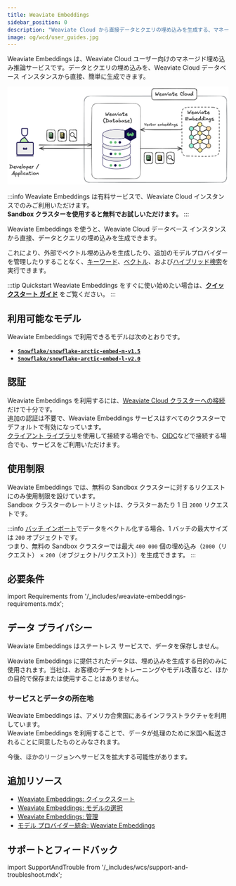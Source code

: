 ```yaml
---
title: Weaviate Embeddings
sidebar_position: 0
description: "Weaviate Cloud から直接データとクエリの埋め込みを生成する、マネージド埋め込み推論サービスです。"
image: og/wcd/user_guides.jpg
---
```


Weaviate Embeddings は、Weaviate Cloud ユーザー向けのマネージド埋め込み推論サービスです。データとクエリの埋め込みを、Weaviate Cloud データベース インスタンスから直接、簡単に生成できます。

![Weaviate Embeddings flowchart](../img/weaviate-embeddings-flowchart.png "Weaviate Embeddings flowchart")

:::info
Weaviate Embeddings は有料サービスで、Weaviate Cloud インスタンスでのみご利用いただけます。  
**Sandbox クラスターを使用すると無料でお試しいただけます。**
:::

Weaviate Embeddings を使うと、Weaviate Cloud データベース インスタンスから直接、データとクエリの埋め込みを生成できます。

これにより、外部でベクトル埋め込みを生成したり、追加のモデルプロバイダーを管理したりすることなく、[キーワード](/weaviate/search/bm25)、[ベクトル](/weaviate/search/similarity)、および[ハイブリッド検索](/weaviate/search/hybrid)を実行できます。

:::tip Quickstart
Weaviate Embeddings をすぐに使い始めたい場合は、**[クイックスタート ガイド](/cloud/embeddings/quickstart)** をご覧ください。
:::

<!--
## Key Features

Simplified embedding management through:

- **[Model selection](/cloud/embeddings/models)**: Choose from our hand-picked selection of embedding models to generate embeddings that suit your use case.
- **[Single authentication](#authentication)**: Your Weaviate Cloud credentials are used for authorization.
- **[Unified billing](/cloud/embeddings/administration#pricing-and-billing)**: Your billing and usage can be managed in one place through Weaviate Cloud.
-->

## 利用可能なモデル

Weaviate Embeddings で利用できるモデルは次のとおりです。

- **[`Snowflake/snowflake-arctic-embed-m-v1.5`](/cloud/embeddings/models#snowflake-arctic-embed-m-v1.5)**
- **[`Snowflake/snowflake-arctic-embed-l-v2.0`](/cloud/embeddings/models#snowflake-arctic-embed-l-v2.0)**

## 認証

Weaviate Embeddings を利用するには、[Weaviate Cloud クラスターへの接続](/cloud/manage-clusters/connect)だけで十分です。  
追加の認証は不要で、Weaviate Embeddings サービスはすべてのクラスターでデフォルトで有効になっています。  
[クライアント ライブラリ](/weaviate/client-libraries)を使用して接続する場合でも、[OIDC](/weaviate/configuration/authz-authn#oidc)などで接続する場合でも、サービスをご利用いただけます。

## 使用制限

<!-- TODO[g-despot] Don't hardcode these values here if possible -->
Weaviate Embeddings では、無料の Sandbox クラスターに対するリクエストにのみ使用制限を設けています。  
Sandbox クラスターのレートリミットは、クラスターあたり 1 日 `2000` リクエストです。

:::info
[バッチ インポート](/weaviate/manage-objects/import)でデータをベクトル化する場合、1 バッチの最大サイズは `200` オブジェクトです。  
つまり、無料の Sandbox クラスターでは最大 `400 000` 個の埋め込み（`2000`（リクエスト） × `200`（オブジェクト/リクエスト））を生成できます。
:::

## 必要条件

import Requirements from '/_includes/weaviate-embeddings-requirements.mdx';

<Requirements />

## データ プライバシー

Weaviate Embeddings はステートレス サービスで、データを保存しません。

Weaviate Embeddings に提供されたデータは、埋め込みを生成する目的のみに使用されます。当社は、お客様のデータをトレーニングやモデル改善など、ほかの目的で保存または使用することはありません。

### サービスとデータの所在地

Weaviate Embeddings は、アメリカ合衆国にあるインフラストラクチャを利用しています。  
Weaviate Embeddings を利用することで、データが処理のために米国へ転送されることに同意したものとみなされます。

今後、ほかのリージョンへサービスを拡大する可能性があります。

## 追加リソース

- [Weaviate Embeddings: クイックスタート](/cloud/embeddings/quickstart)
- [Weaviate Embeddings: モデルの選択](/cloud/embeddings/models)
- [Weaviate Embeddings: 管理](/cloud/embeddings/administration)
- [モデル プロバイダー統合: Weaviate Embeddings](/weaviate/model-providers/weaviate/embeddings.md)

## サポートとフィードバック

import SupportAndTrouble from '/_includes/wcs/support-and-troubleshoot.mdx';

<SupportAndTrouble />

